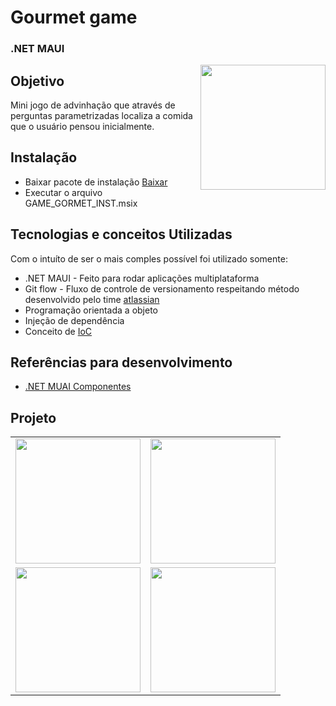 

# Gourmet game 
### .NET MAUI

<img src="./gourmet-game/Resources/Images/dotnet_bot.png" height="200" align="right"/>

## Objetivo

Mini jogo de advinhação que através de perguntas parametrizadas localiza a comida que o usuário pensou inicialmente. 

## Instalação

- Baixar pacote de instalação [Baixar](./gourmet-game/releases/gourmet-game_1.0.0.0_Test.zip)
- Executar o arquivo GAME_GORMET_INST.msix

## Tecnologias e conceitos Utilizadas

Com o intuíto de ser o mais comples possível foi utilizado somente: 

- .NET MAUI - Feito para rodar aplicações multiplataforma
- Git flow - Fluxo de controle de versionamento respeitando método desenvolvido pelo time [atlassian](https://www.atlassian.com/git/tutorials/comparing-workflows/gitflow-workflow)
- Programação orientada a objeto 
- Injeção de dependência
- Conceito de [IoC](https://learn.microsoft.com/en-us/dotnet/architecture/modern-web-apps-azure/architectural-principles#dependency-inversion)


## Referências para desenvolvimento
- [.NET MUAI Componentes](https://learn.microsoft.com/en-us/dotnet/maui/user-interface/pop-ups?view=net-maui-8.0)


## Projeto

|||
|:----------------:|:----------------:|
|<img src="./gourmet-game/Resources/Images/print_01.png" height="200" />|<img src="./gourmet-game/Resources/Images/print_02.png" height="200" />|
|<img src="./gourmet-game/Resources/Images/print_03.png" height="200" />|<img src="./gourmet-game/Resources/Images/print_04.png" height="200" />|

